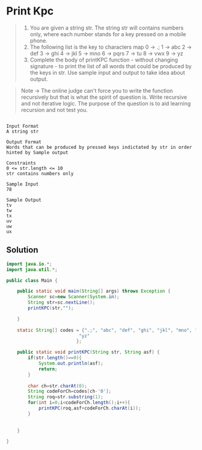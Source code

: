 # Print Kpc

> 1. You are given a string str. The string str will contains numbers only, where each number stands for a key pressed on a mobile phone.
> 2. The following list is the key to characters map
    0 -> .;
   1 -> abc
   2 -> def
   3 -> ghi
   4 -> jkl
   5 -> mno
   6 -> pqrs
   7 -> tu
   8 -> vwx
   9 -> yz
> 3. Complete the body of printKPC function - without changing signature - to print the list of all words that could be produced by the keys in str.
> Use sample input and output to take idea about output.

> Note -> The online judge can't force you to write the function recursively but that is what the spirit of question is. Write recursive and not iterative logic. The purpose of the question is to aid learning recursion and not test you.     
```text

Input Format
A string str

Output Format
Words that can be produced by pressed keys indictated by str in order hinted by Sample output

Constraints
0 <= str.length <= 10
str contains numbers only

Sample Input
78

Sample Output
tv
tw
tx
uv
uw
ux
```
## Solution
```java
import java.io.*;
import java.util.*;

public class Main {

    public static void main(String[] args) throws Exception {
        Scanner sc=new Scanner(System.in);
        String str=sc.nextLine();
        printKPC(str,"");

    }
    
    static String[] codes = {".;", "abc", "def", "ghi", "jkl", "mno", "pqrs", "tu", "vwx",
                           "yz"
                          };   

    public static void printKPC(String str, String asf) {
        if(str.length()==0){
            System.out.println(asf);
            return;
        }
        
        char ch=str.charAt(0);
        String codeForCh=codes[ch-'0'];
        String roq=str.substring(1);
        for(int i=0;i<codeForCh.length();i++){
            printKPC(roq,asf+codeForCh.charAt(i));
        }
        
        
    }

}
```

